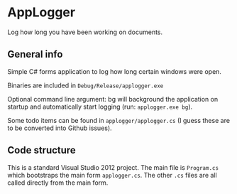 # AppLogger

Log how long you have been working on documents.

## General info

Simple C# forms application to log how long certain windows were open.

Binaries are included in `Debug/Release/applogger.exe`

Optional command line argument: bg will background the application on startup and automatically start logging (run: `applogger.exe bg`).

Some todo items can be found in `applogger/applogger.cs` (I guess these are to be converted into Github issues).

## Code structure

This is a standard Visual Studio 2012 project. The main file is `Program.cs` which bootstraps the main form `applogger.cs`. The other `.cs` files are all called directly from the main form.

